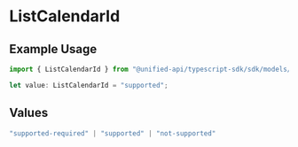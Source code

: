 # ListCalendarId

## Example Usage

```typescript
import { ListCalendarId } from "@unified-api/typescript-sdk/sdk/models/shared";

let value: ListCalendarId = "supported";
```

## Values

```typescript
"supported-required" | "supported" | "not-supported"
```